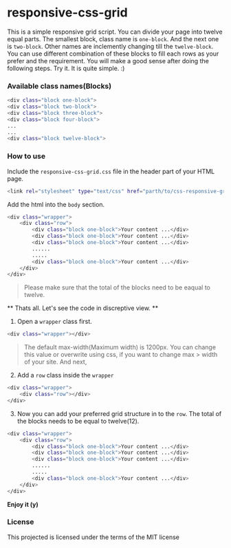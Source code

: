 # responsive-css-grid 
This is a simple responsive grid script. You can divide your page into twelve equal parts. The smallest block, class name is `one-block`. And the next one is `two-block`. Other names are inclemently changing till the `twelve-block`. You can use different combination of these blocks to fill each rows as your prefer and the requirement. You will make a good sense after doing the following steps. Try it. It is quite simple. :)  

### Available class names(Blocks)
```sh
<div class="block one-block">
<div class="block two-block">
<div class="block three-block">
<div class="block four-block">
...
...
<div class="block twelve-block">
```

### How to use

Include the `responsive-css-grid.css` file in the header part of your HTML page.
```sh
<link rel="stylesheet" type="text/css" href="parth/to/css-responsive-grid.css"/>
```

Add the html into the `body` section. 
```sh
<div class="wrapper">
	<div class="row">
		<div class="block one-block">Your content ...</div>
		<div class="block one-block">Your content ...</div>
		<div class="block one-block">Your content ...</div>
		......
		.....
		<div class="block one-block">Your content ...</div>
	</div>
</div>
```

> Please make sure that the total of the blocks need to be eaqual to twelve.

** Thats all. Let's see the code in discreptive view. **

1. Open a `wrapper` class first. 
```sh
<div class="wrapper"></div>
```
> The default max-width(Maximum width) is 1200px. You can change this value or overwrite using css, if you want to change max > width of your site. And next,

2. Add a `row` class inside the `wrapper`
```sh
<div class="wrapper">
	<div class="row"></div>
</div>
```

3. Now you can add your preferred grid structure in to the `row`. The total of the blocks needs to be equal to twelve(12).  
```sh
<div class="wrapper">
	<div class="row">
		<div class="block one-block">Your content ...</div>
		<div class="block one-block">Your content ...</div>
		<div class="block one-block">Your content ...</div>
		......
		.....
		<div class="block one-block">Your content ...</div>
	</div>
</div>
```
**Enjoy it (y)**


### License 
This projected is licensed under the terms of the MIT license

